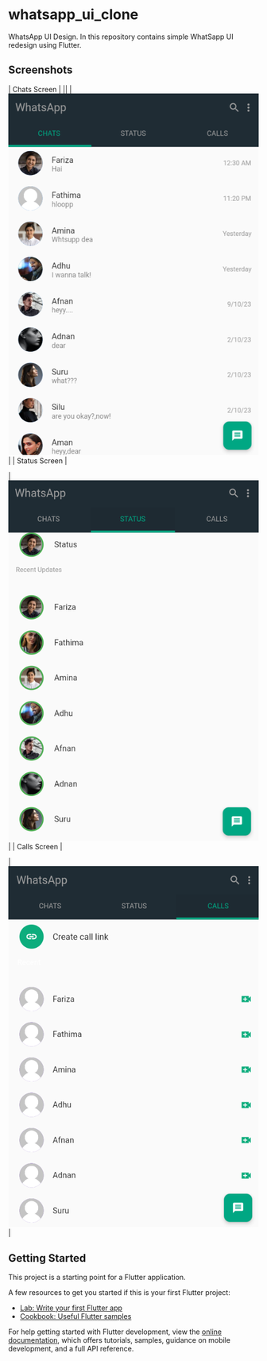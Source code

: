 # whatsapp_ui_clone

WhatsApp UI Design.
In this repository contains simple WhatSapp UI redesign using Flutter.

## Screenshots

| Chats Screen |
||
|![image](assets/images/ChatPage.png)|
| Status Screen |

|![image](assets/images/statusPage.png)|
| Calls Screen |

|![image](assets/images/callsPage.png)|

## Getting Started

This project is a starting point for a Flutter application.

A few resources to get you started if this is your first Flutter project:

-   [Lab: Write your first Flutter app](https://docs.flutter.dev/get-started/codelab)
-   [Cookbook: Useful Flutter samples](https://docs.flutter.dev/cookbook)

For help getting started with Flutter development, view the
[online documentation](https://docs.flutter.dev/), which offers tutorials,
samples, guidance on mobile development, and a full API reference.
